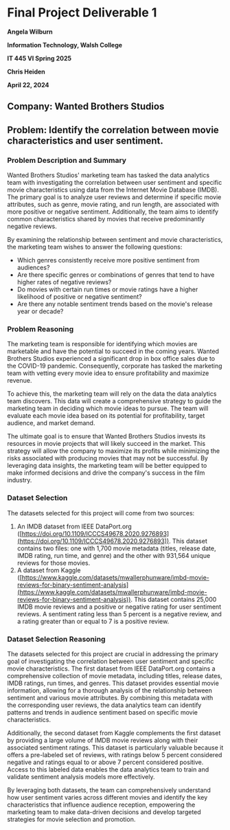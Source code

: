 # Final Project Deliverable 1

**Angela Wilburn**

**Information Technology, Walsh College**

**IT 445 VI Spring 2025**

**Chris Heiden**

**April 22, 2024**

## Company: Wanted Brothers Studios

## Problem: Identify the correlation between movie characteristics and user sentiment.

### Problem Description and Summary

Wanted Brothers Studios' marketing team has tasked the data analytics team with investigating the correlation between user sentiment and specific movie characteristics using data from the Internet Movie Database (IMDB). The primary goal is to analyze user reviews and determine if specific movie attributes, such as genre, movie rating, and run length, are associated with more positive or negative sentiment. Additionally, the team aims to identify common characteristics shared by movies that receive predominantly negative reviews.

By examining the relationship between sentiment and movie characteristics, the marketing team wishes to answer the following questions:

*   Which genres consistently receive more positive sentiment from audiences?
*   Are there specific genres or combinations of genres that tend to have higher rates of negative reviews?
*   Do movies with certain run times or movie ratings have a higher likelihood of positive or negative sentiment?
*   Are there any notable sentiment trends based on the movie's release year or decade?

### Problem Reasoning

The marketing team is responsible for identifying which movies are marketable and have the potential to succeed in the coming years. Wanted Brothers Studios experienced a significant drop in box office sales due to the COVID-19 pandemic. Consequently, corporate has tasked the marketing team with vetting every movie idea to ensure profitability and maximize revenue.

To achieve this, the marketing team will rely on the data the data analytics team discovers. This data will create a comprehensive strategy to guide the marketing team in deciding which movie ideas to pursue. The team will evaluate each movie idea based on its potential for profitability, target audience, and market demand.

The ultimate goal is to ensure that Wanted Brothers Studios invests its resources in movie projects that will likely succeed in the market. This strategy will allow the company to maximize its profits while minimizing the risks associated with producing movies that may not be successful. By leveraging data insights, the marketing team will be better equipped to make informed decisions and drive the company's success in the film industry.

### Dataset Selection

The datasets selected for this project will come from two sources:

1.  An IMDB dataset from IEEE DataPort.org ([https://doi.org/10.1109/ICCCS49678.2020.9276893](https://doi.org/10.1109/ICCCS49678.2020.9276893)). This dataset contains two files: one with 1,700 movie metadata (titles, release date, IMDB rating, run time, and genre) and the other with 931,564 unique reviews for those movies.
2.  A dataset from Kaggle ([https://www.kaggle.com/datasets/mwallerphunware/imbd-movie-reviews-for-binary-sentiment-analysis](https://www.kaggle.com/datasets/mwallerphunware/imbd-movie-reviews-for-binary-sentiment-analysis)). This dataset contains 25,000 IMDB movie reviews and a positive or negative rating for user sentiment reviews. A sentiment rating less than 5 percent is a negative review, and a rating greater than or equal to 7 is a positive review.

### Dataset Selection Reasoning

The datasets selected for this project are crucial in addressing the primary goal of investigating the correlation between user sentiment and specific movie characteristics. The first dataset from IEEE DataPort.org contains a comprehensive collection of movie metadata, including titles, release dates, IMDB ratings, run times, and genres. This dataset provides essential movie information, allowing for a thorough analysis of the relationship between sentiment and various movie attributes. By combining this metadata with the corresponding user reviews, the data analytics team can identify patterns and trends in audience sentiment based on specific movie characteristics.

Additionally, the second dataset from Kaggle complements the first dataset by providing a large volume of IMDB movie reviews along with their associated sentiment ratings. This dataset is particularly valuable because it offers a pre-labeled set of reviews, with ratings below 5 percent considered negative and ratings equal to or above 7 percent considered positive. Access to this labeled data enables the data analytics team to train and validate sentiment analysis models more effectively.

By leveraging both datasets, the team can comprehensively understand how user sentiment varies across different movies and identify the key characteristics that influence audience reception, empowering the marketing team to make data-driven decisions and develop targeted strategies for movie selection and promotion.
